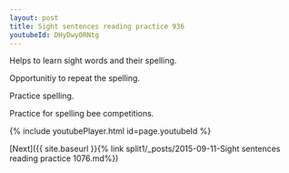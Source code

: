 ```yaml
---
layout: post
title: Sight sentences reading practice 936
youtubeId: DHyDwy0RNtg
---
```

 
 
Helps to learn sight words and their spelling.

Opportunitiy to repeat the spelling. 

Practice spelling. 
 
Practice for spelling bee competitions. 
 
{% include youtubePlayer.html id=page.youtubeId %}
 
 

[Next]({{ site.baseurl }}{% link  split1/_posts/2015-09-11-Sight sentences reading practice 1076.md%})
 
